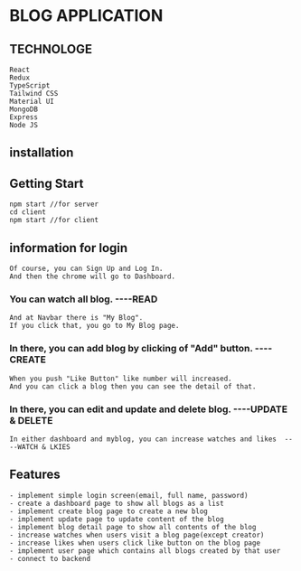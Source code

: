 # BLOG APPLICATION

## TECHNOLOGE
    React
    Redux
    TypeScript
    Tailwind CSS
    Material UI
    MongoDB
    Express
    Node JS
## installation
    
## Getting Start

    npm start //for server
    cd client
    npm start //for client 

## information for login

    Of course, you can Sign Up and Log In.
    And then the chrome will go to Dashboard.
  ###  You can watch all blog.                                          ----READ
    And at Navbar there is "My Blog".
    If you click that, you go to My Blog page. 

  ###  In there, you can add blog by clicking of "Add" button.          ----CREATE
    When you push "Like Button" like number will increased.
    And you can click a blog then you can see the detail of that.
  ###  In there, you can edit and update and delete blog.               ----UPDATE & DELETE

    In either dashboard and myblog, you can increase watches and likes  ----WATCH & LKIES

## Features
    - implement simple login screen(email, full name, password)
    - create a dashboard page to show all blogs as a list
    - implement create blog page to create a new blog
    - implement update page to update content of the blog
    - implement blog detail page to show all contents of the blog
    - increase watches when users visit a blog page(except creator)
    - increase likes when users click like button on the blog page
    - implement user page which contains all blogs created by that user
    - connect to backend

